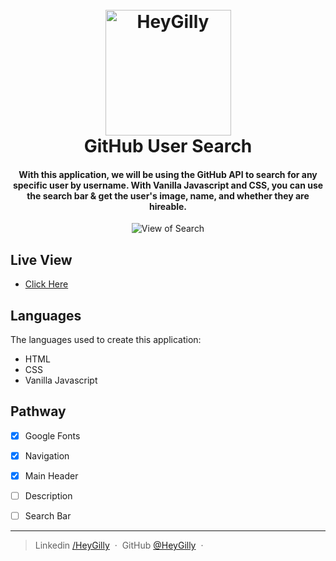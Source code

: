 
<h1 align="center">
  <br>
  <a href="https://www.linkedin.com/in/heygilly">
    <img src="/Users/heygilly/IdeaProjects/Search_Github_User/img/heygilly.png" alt="HeyGilly" width="201">
    </a>
  <br>
  GitHub User Search
  <br>
</h1>

<h4 align="center">
With this application, we will be using the GitHub API to search for any specific user by username.
With Vanilla Javascript and CSS, you can use the search bar & get the user's image, name, and whether they are hireable.
</h4>

<div align="center">
<img src="" alt="View of Search" align="center">
</div>

## Live View
- <a href=""> Click Here</a>

## Languages

The languages used to create this application:
- HTML
- CSS
- Vanilla Javascript

## Pathway

* [X] Google Fonts
* [X] Navigation
* [X] Main Header
* [ ] Description
* [ ] Search Bar
      


---

> Linkedin [/HeyGilly](https://www.linkedin.com/in/heygilly) &nbsp;&middot;&nbsp;
> GitHub [@HeyGilly](https://github.com/HeyGilly) &nbsp;&middot;&nbsp;